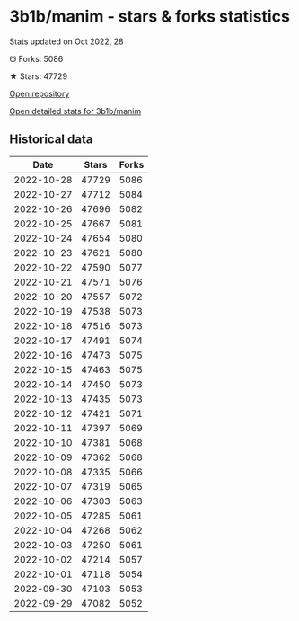 # 3b1b/manim - stars & forks statistics

Stats updated on Oct 2022, 28

☋ Forks: 5086

★ Stars: 47729

[Open repository](https://github.com/3b1b/manim)

[Open detailed stats for 3b1b/manim](https://reviewgithub.com/rep/3b1b/manim)

## Historical data
| Date | Stars | Forks |
|------|-------|-------|
| 2022-10-28 | 47729 | 5086 | 
| 2022-10-27 | 47712 | 5084 | 
| 2022-10-26 | 47696 | 5082 | 
| 2022-10-25 | 47667 | 5081 | 
| 2022-10-24 | 47654 | 5080 | 
| 2022-10-23 | 47621 | 5080 | 
| 2022-10-22 | 47590 | 5077 | 
| 2022-10-21 | 47571 | 5076 | 
| 2022-10-20 | 47557 | 5072 | 
| 2022-10-19 | 47538 | 5073 | 
| 2022-10-18 | 47516 | 5073 | 
| 2022-10-17 | 47491 | 5074 | 
| 2022-10-16 | 47473 | 5075 | 
| 2022-10-15 | 47463 | 5075 | 
| 2022-10-14 | 47450 | 5073 | 
| 2022-10-13 | 47435 | 5073 | 
| 2022-10-12 | 47421 | 5071 | 
| 2022-10-11 | 47397 | 5069 | 
| 2022-10-10 | 47381 | 5068 | 
| 2022-10-09 | 47362 | 5068 | 
| 2022-10-08 | 47335 | 5066 | 
| 2022-10-07 | 47319 | 5065 | 
| 2022-10-06 | 47303 | 5063 | 
| 2022-10-05 | 47285 | 5061 | 
| 2022-10-04 | 47268 | 5062 | 
| 2022-10-03 | 47250 | 5061 | 
| 2022-10-02 | 47214 | 5057 | 
| 2022-10-01 | 47118 | 5054 | 
| 2022-09-30 | 47103 | 5053 | 
| 2022-09-29 | 47082 | 5052 | 

